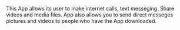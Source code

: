 This App allows its user to make internet calls, text messeging. Share videos and media files. App also allows you to send direct messeges pictures and videos to people who have the App downloaded.
